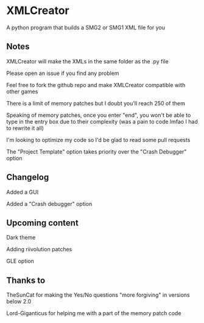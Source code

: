 # XMLCreator
A python program that builds a SMG2 or SMG1 XML file for you

## Notes
XMLCreator will make the XMLs in the same folder as the .py file

Please open an issue if you find any problem

Feel free to fork the github repo and make XMLCreator compatible with other games

There is a limit of memory patches but I doubt you'll reach 250 of them

Speaking of memory patches, once you enter "end", you won't be able to type in the entry box due to their complexity (was a pain to code lmfao I had to rewrite it all)

I'm looking to optimize my code so I'd be glad to read some pull requests

The "Project Template" option takes priority over the "Crash Debugger" option

## Changelog
Added a GUI

Added a "Crash debugger" option

## Upcoming content
Dark theme

Adding riivolution patches

GLE option

## Thanks to
TheSunCat for making the Yes/No questions "more forgiving" in versions below 2.0

Lord-Giganticus for helping me with a part of the memory patch code
